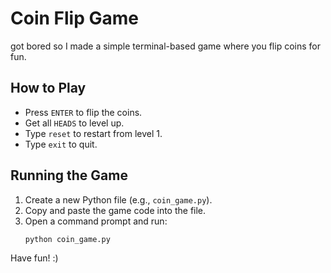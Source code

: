 # Coin Flip Game

got bored so I made a simple terminal-based game where you flip coins for fun.

## How to Play
- Press `ENTER` to flip the coins.
- Get all `HEADS` to level up.
- Type `reset` to restart from level 1.
- Type `exit` to quit.

## Running the Game
1. Create a new Python file (e.g., `coin_game.py`).
2. Copy and paste the game code into the file.
3. Open a command prompt and run:
   ```bash
   python coin_game.py
   ```

Have fun! :)